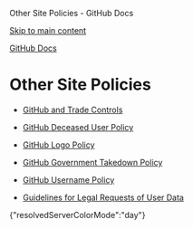 Other Site Policies - GitHub Docs

[Skip to main content](#main-content)

[](/en)[GitHub Docs](/en)

Other Site Policies
==========

* [GitHub and Trade Controls](/en/site-policy/other-site-policies/github-and-trade-controls)

* [GitHub Deceased User Policy](/en/site-policy/other-site-policies/github-deceased-user-policy)

* [GitHub Logo Policy](/en/site-policy/other-site-policies/github-logo-policy)

* [GitHub Government Takedown Policy](/en/site-policy/other-site-policies/github-government-takedown-policy)

* [GitHub Username Policy](/en/site-policy/other-site-policies/github-username-policy)

* [Guidelines for Legal Requests of User Data](/en/site-policy/other-site-policies/guidelines-for-legal-requests-of-user-data)

{"resolvedServerColorMode":"day"}
